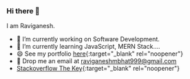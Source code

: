 ### Hi there 👋

I am Raviganesh.
- 🔭 I’m currently working on Software Development.
- 🌱 I’m currently learning JavaScript, MERN Stack....
- 😄 See my portfolio [here](https://raviganeshmaniyoor.netlify.app){:target="_blank" rel="noopener"}
- 📧 Drop me an email at raviganeshmbhat999@gmail.com
- [Stackoverflow The Key](https://stackoverflow.blog/2021/03/31/the-key-copy-paste/){:target="_blank" rel="noopener"}

<!--
**RAVIGANESHMBHAT/raviganeshmbhat** is a ✨ _special_ ✨ repository because its `README.md` (this file) appears on your GitHub profile.

Here are some ideas to get you started:

- 🔭 I’m currently working on ...
- 🌱 I’m currently learning ...
- 👯 I’m looking to collaborate on ...
- 🤔 I’m looking for help with ...
- 💬 Ask me about ...
- 📫 How to reach me: ...
- 😄 Pronouns: ...
- ⚡ Fun fact: ...
-->
